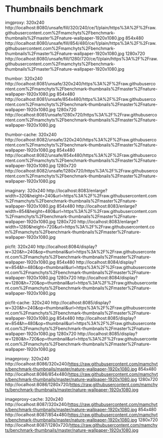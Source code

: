 # Thumbnails benchmark

imgproxy:
    320x240 http://localhost:8080/unsafe/fill/320/240/ce/1/plain/https%3A%2F%2Fraw.githubusercontent.com%2Fmamchyts%2Fbenchmark-thumbnails%2Fmaster%2Fnature-wallpaper-1920x1080.jpg
    854x480 http://localhost:8080/unsafe/fill/854/480/ce/1/plain/https%3A%2F%2Fraw.githubusercontent.com%2Fmamchyts%2Fbenchmark-thumbnails%2Fmaster%2Fnature-wallpaper-1920x1080.jpg
    1280x720 http://localhost:8080/unsafe/fill/1280/720/ce/1/plain/https%3A%2F%2Fraw.githubusercontent.com%2Fmamchyts%2Fbenchmark-thumbnails%2Fmaster%2Fnature-wallpaper-1920x1080.jpg

thumbor:
    320x240 http://localhost:8081/unsafe/320x240/https%3A%2F%2Fraw.githubusercontent.com%2Fmamchyts%2Fbenchmark-thumbnails%2Fmaster%2Fnature-wallpaper-1920x1080.jpg
    854x480 http://localhost:8081/unsafe/854x480/https%3A%2F%2Fraw.githubusercontent.com%2Fmamchyts%2Fbenchmark-thumbnails%2Fmaster%2Fnature-wallpaper-1920x1080.jpg
    1280x720 http://localhost:8081/unsafe/1280x720/https%3A%2F%2Fraw.githubusercontent.com%2Fmamchyts%2Fbenchmark-thumbnails%2Fmaster%2Fnature-wallpaper-1920x1080.jpg

thumbor-cache:
    320x240 http://localhost:8082/unsafe/320x240/https%3A%2F%2Fraw.githubusercontent.com%2Fmamchyts%2Fbenchmark-thumbnails%2Fmaster%2Fnature-wallpaper-1920x1080.jpg
    854x480 http://localhost:8082/unsafe/854x480/https%3A%2F%2Fraw.githubusercontent.com%2Fmamchyts%2Fbenchmark-thumbnails%2Fmaster%2Fnature-wallpaper-1920x1080.jpg
    1280x720 http://localhost:8082/unsafe/1280x720/https%3A%2F%2Fraw.githubusercontent.com%2Fmamchyts%2Fbenchmark-thumbnails%2Fmaster%2Fnature-wallpaper-1920x1080.jpg

imaginary:
    320x240 http://localhost:8083/enlarge?width=320&height=240&url=https%3A%2F%2Fraw.githubusercontent.com%2Fmamchyts%2Fbenchmark-thumbnails%2Fmaster%2Fnature-wallpaper-1920x1080.jpg
    854x480 http://localhost:8083/enlarge?width=854&height=480&url=https%3A%2F%2Fraw.githubusercontent.com%2Fmamchyts%2Fbenchmark-thumbnails%2Fmaster%2Fnature-wallpaper-1920x1080.jpg
    1280x720 http://localhost:8083/enlarge?width=1280&height=720&url=https%3A%2F%2Fraw.githubusercontent.com%2Fmamchyts%2Fbenchmark-thumbnails%2Fmaster%2Fnature-wallpaper-1920x1080.jpg

picfit:
    320x240 http://localhost:8084/display?w=320&h=240&op=thumbnail&url=https%3A%2F%2Fraw.githubusercontent.com%2Fmamchyts%2Fbenchmark-thumbnails%2Fmaster%2Fnature-wallpaper-1920x1080.jpg
    854x480 http://localhost:8084/display?w=854&h=480&op=thumbnail&url=https%3A%2F%2Fraw.githubusercontent.com%2Fmamchyts%2Fbenchmark-thumbnails%2Fmaster%2Fnature-wallpaper-1920x1080.jpg
    1280x720 http://localhost:8084/display?w=1280&h=720&op=thumbnail&url=https%3A%2F%2Fraw.githubusercontent.com%2Fmamchyts%2Fbenchmark-thumbnails%2Fmaster%2Fnature-wallpaper-1920x1080.jpg

picfit-cache:
    320x240 http://localhost:8085/display?w=320&h=240&op=thumbnail&url=https%3A%2F%2Fraw.githubusercontent.com%2Fmamchyts%2Fbenchmark-thumbnails%2Fmaster%2Fnature-wallpaper-1920x1080.jpg
    854x480 http://localhost:8085/display?w=854&h=480&op=thumbnail&url=https%3A%2F%2Fraw.githubusercontent.com%2Fmamchyts%2Fbenchmark-thumbnails%2Fmaster%2Fnature-wallpaper-1920x1080.jpg
    1280x720 http://localhost:8085/display?w=1280&h=720&op=thumbnail&url=https%3A%2F%2Fraw.githubusercontent.com%2Fmamchyts%2Fbenchmark-thumbnails%2Fmaster%2Fnature-wallpaper-1920x1080.jpg

imageproxy:
    320x240 http://localhost:8086/320x240/https://raw.githubusercontent.com/mamchyts/benchmark-thumbnails/master/nature-wallpaper-1920x1080.jpg
    854x480 http://localhost:8086/854x480/https://raw.githubusercontent.com/mamchyts/benchmark-thumbnails/master/nature-wallpaper-1920x1080.jpg
    1280x720 http://localhost:8086/1280x720/https://raw.githubusercontent.com/mamchyts/benchmark-thumbnails/master/nature-wallpaper-1920x1080.jpg

imageproxy-cache:
    320x240 http://localhost:8087/320x240/https://raw.githubusercontent.com/mamchyts/benchmark-thumbnails/master/nature-wallpaper-1920x1080.jpg
    854x480 http://localhost:8087/854x480/https://raw.githubusercontent.com/mamchyts/benchmark-thumbnails/master/nature-wallpaper-1920x1080.jpg
    1280x720 http://localhost:8087/1280x720/https://raw.githubusercontent.com/mamchyts/benchmark-thumbnails/master/nature-wallpaper-1920x1080.jpg
